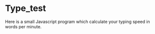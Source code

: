 # Type_test
Here is a small Javascript program which calculate your typing speed in words per minute.
